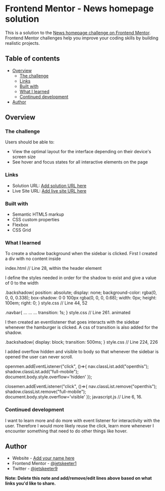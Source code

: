 # Frontend Mentor - News homepage solution

This is a solution to the [News homepage challenge on Frontend Mentor](https://www.frontendmentor.io/challenges/news-homepage-H6SWTa1MFl). Frontend Mentor challenges help you improve your coding skills by building realistic projects. 

## Table of contents

- [Overview](#overview)
  - [The challenge](#the-challenge)
  - [Links](#links)
  - [Built with](#built-with)
  - [What I learned](#what-i-learned)
  - [Continued development](#continued-development)
- [Author](#author)
## Overview

### The challenge

Users should be able to:

- View the optimal layout for the interface depending on their device's screen size 
- See hover and focus states for all interactive elements on the page

### Links

- Solution URL: [Add solution URL here](https://your-solution-url.com)
- Live Site URL: [Add live site URL here](https://your-live-site-url.com)

### Built with

- Semantic HTML5 markup
- CSS custom properties
- Flexbox
- CSS Grid

### What I learned

To create a shadow background when the sidebar is clicked.
First I created a div with no content inside

<div class="backshadow" id="backshadow"></div> index.html // Line 28, within the header element

I define the styles needed in order for the shadow to exist and give a value of 0 to the width

.backshadow{
    position: absolute;
    display: none;
    background-color: rgba(0, 0, 0, 0.338);
    box-shadow: 0 0 100px rgba(0, 0, 0, 0.68);
    width: 0px;
    height: 100em;
    right: 0;
} style.css // Line 44, 52

.navbar{
  ...
  ...
  ...
  transition: 1s;
} style.css // Line 261. animated

I then created an eventlistener that goes interacts with the sidebar whenever the hamburger is clicked. A css of transition is also added for the shadow.

.backshadow{
  display: block;
  transition: 500ms;
} style.css // Line 224, 226

I added overflow hidden and visible to body so that whenever the sidebar is opened the user can never scroll.

openmen.addEventListener("click", ()=>{
    nav.classList.add("openthis");
    shadow.classList.add("full-mobile");
    document.body.style.overflow='hidden'
});
    
closemen.addEventListener("click", ()=>{
    nav.classList.remove("openthis");
    shadow.classList.remove("full-mobile");
    document.body.style.overflow='visible'
}); javascript.js // Line 6, 16.



### Continued development

I want to learn more and do more with event listener for interactivity with the user. Therefore I would more likely reuse the click, learn more whenever I encounter something that need to do other things like hover.

## Author

- Website - [Add your name here](https://www.your-site.com)
- Frontend Mentor - [@jetskeeter1](https://www.frontendmentor.io/profile/jetskeeter1)
- Twitter - [@jetskeeter9](https://www.instagram.com/jetskeeter9/?hl=en)

**Note: Delete this note and add/remove/edit lines above based on what links you'd like to share.**

